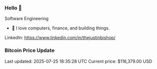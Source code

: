 ### Hello 🤙  

Software Engineering

- 🔭 I love computers, finance, and building things.
  
LinkedIn: https://www.linkedin.com/in/thejustinbishop/  



























































































































































































































































































































































































































































































































































































































































































































































































































































































### Bitcoin Price Update
Last updated: 2025-07-25 18:35:28 UTC
Current price: $116,379.00 USD
